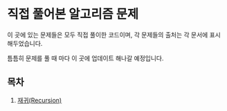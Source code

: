 # 직접 풀어본 알고리즘 문제

이 곳에 있는 문제들은 모두 직접 풀이한 코드이며, 각 문제들의 출처는 각 문서에 표시해두었습니다.

틈틈히 문제를 풀 때 마다 이 곳에 업데이트 해나갈 예정입니다.

## 목차

1. [재귀(Recursion)](<https://github.com/deokchanjung/solved-algorithm/tree/master/%EC%9E%AC%EA%B7%80(Recursion)>)
